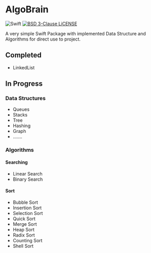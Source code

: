 # AlgoBrain

![Swift](https://github.com/JMatharu/AlgoBrain/workflows/Swift/badge.svg?branch=master)
[![BSD 3-Clause LiCENSE](https://img.shields.io/badge/license-BSD3-brightgreen.svg)](LICENSE)

A very simple Swift Package with implemented Data Structure and Algorithms for direct use to project.

## Completed
- LinkedList

## In Progress
### Data Structures
- Queues
- Stacks
- Tree
- Hashing
- Graph
- .......

### Algorithms
#### Searching 
- Linear Search
- Binary Search

#### Sort
- Bubble Sort
- Insertion Sort
- Selection Sort
- Quick Sort
- Merge Sort
- Heap Sort
- Radix Sort
- Counting Sort
- Shell Sort
